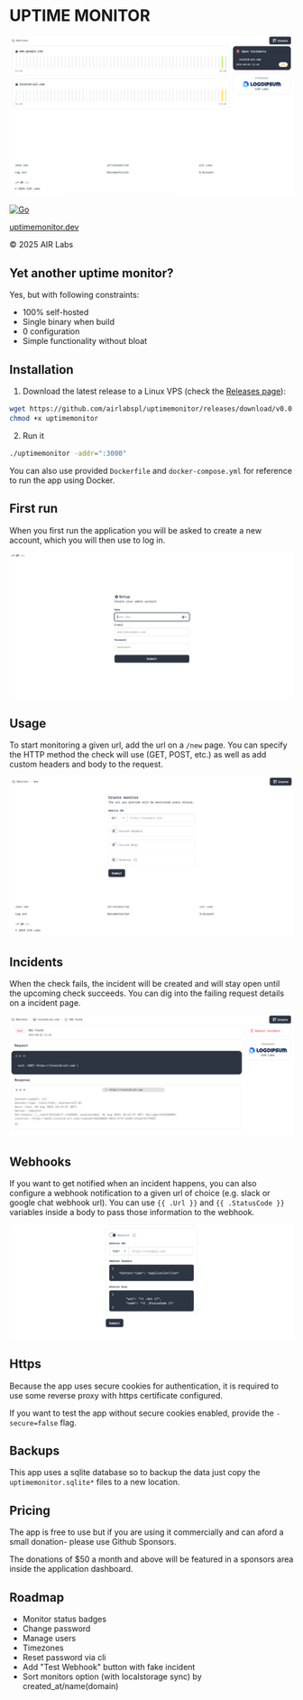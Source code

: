 # UPTIME MONITOR

![](/docs/uptimemonitor.png)

[![Go](https://github.com/airlabspl/uptimemonitor/actions/workflows/go.yml/badge.svg)](https://github.com/airlabspl/uptimemonitor/actions/workflows/go.yml)

[uptimemonitor.dev](https://uptimemonitor.dev)

© 2025 AIR Labs

## Yet another uptime monitor?

Yes, but with following constraints:

- 100% self-hosted
- Single binary when build
- 0 configuration
- Simple functionality without bloat

## Installation

1. Download the latest release to a Linux VPS (check the
   [Releases page](https://github.com/airlabspl/uptimemonitor/releases)):

```bash
wget https://github.com/airlabspl/uptimemonitor/releases/download/v0.0.2-alpha/uptimemonitor
chmod +x uptimemonitor
```

2. Run it

```bash
./uptimemonitor -addr=":3000"
```

You can also use provided `Dockerfile` and `docker-compose.yml` for reference to
run the app using Docker.

## First run

When you first run the application you will be asked to create a new account,
which you will then use to log in.

![](/docs/setup.png)

## Usage

To start monitoring a given url, add the url on a `/new` page. You can specify
the HTTP method the check will use (GET, POST, etc.) as well as add custom
headers and body to the request.

![](/docs/new.png)

## Incidents

When the check fails, the incident will be created and will stay open until the
upcoming check succeeds. You can dig into the failing request details on a
incident page.

![](/docs/incident.png)

## Webhooks

If you want to get notified when an incident happens, you can also configure a
webhook notification to a given url of choice (e.g. slack or google chat webhook
url). You can use `{{ .Url }}` and `{{ .StatusCode }}` variables inside a body
to pass those information to the webhook.

![](/docs/webhook.png)

## Https

Because the app uses secure cookies for authentication, it is required to use
some reverse proxy with https certificate configured.

If you want to test the app without secure cookies enabled, provide the
`-secure=false` flag.

## Backups

This app uses a sqlite database so to backup the data just copy the
`uptimemonitor.sqlite*` files to a new location.

## Pricing

The app is free to use but if you are using it commercially and can aford a
small donation- please use Github Sponsors.

The donations of $50 a month and above will be featured in a sponsors area
inside the application dashboard.

## Roadmap

- Monitor status badges
- Change password
- Manage users
- Timezones
- Reset password via cli
- Add "Test Webhook" button with fake incident
- Sort monitors option (with localstorage sync) by created_at/name(domain)
